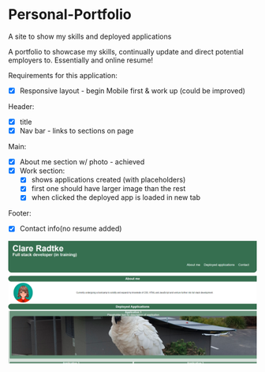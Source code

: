 # Personal-Portfolio
A site to show my skills and deployed applications

A portfolio to showcase my skills, continually update and direct potential employers to.
Essentially and online resume!

Requirements for this application:

- [x] Responsive layout - begin Mobile first & work up (could be improved)

Header: 
- [x] title
- [x] Nav bar - links to sections on page

Main:
- [x] About me section w/ photo - achieved
- [x] Work section: 
  - [x] shows applications created (with placeholders)
  - [x] first one should have larger image than the rest
  - [x] when clicked the deployed app is loaded in new tab 

Footer:
- [x] Contact info(no resume added)



![screenshot of the website](Screenshot1.PNG?raw=true "Screenshot")

